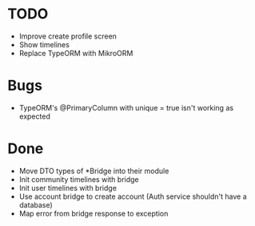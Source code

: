 # TODO

- Improve create profile screen
- Show timelines
- Replace TypeORM with MikroORM

# Bugs
- TypeORM's @PrimaryColumn with unique = true isn't working as expected

# Done

- Move DTO types of *Bridge into their module
- Init community timelines with bridge
- Init user timelines with bridge
- Use account bridge to create account (Auth service shouldn't have a database)
- Map error from bridge response to exception